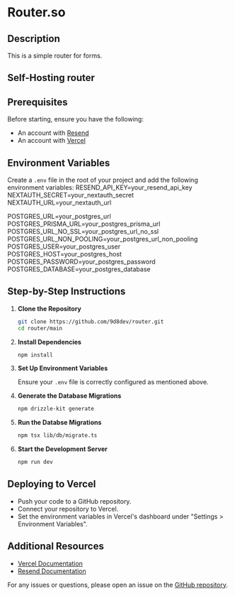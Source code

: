 # Router.so

## Description

This is a simple router for forms.

## Self-Hosting router

## Prerequisites

Before starting, ensure you have the following:

- An account with [Resend](https://resend.com/)
- An account with [Vercel](https://vercel.com/)

## Environment Variables

Create a `.env` file in the root of your project and add the following environment variables:
RESEND_API_KEY=your_resend_api_key
NEXTAUTH_SECRET=your_nextauth_secret
NEXTAUTH_URL=your_nextauth_url

POSTGRES_URL=your_postgres_url
POSTGRES_PRISMA_URL=your_postgres_prisma_url
POSTGRES_URL_NO_SSL=your_postgres_url_no_ssl
POSTGRES_URL_NON_POOLING=your_postgres_url_non_pooling
POSTGRES_USER=your_postgres_user
POSTGRES_HOST=your_postgres_host
POSTGRES_PASSWORD=your_postgres_password
POSTGRES_DATABASE=your_postgres_database

## Step-by-Step Instructions

1. **Clone the Repository**

   ```sh
   git clone https://github.com/9d8dev/router.git
   cd router/main
   ```

2. **Install Dependencies**

   ```sh
   npm install
   ```

3. **Set Up Environment Variables**

   Ensure your `.env` file is correctly configured as mentioned above.

4. **Generate the Database Migrations**

   ```sh
   npm drizzle-kit generate
   ```

5. **Run the Databse Migrations**

   ```sh
   npm tsx lib/db/migrate.ts
   ```

6. **Start the Development Server**

   ```sh
   npm run dev
   ```

## Deploying to Vercel

- Push your code to a GitHub repository.
- Connect your repository to Vercel.
- Set the environment variables in Vercel's dashboard under "Settings > Environment Variables".

## Additional Resources

- [Vercel Documentation](https://vercel.com/docs)
- [Resend Documentation](https://resend.com/docs)

For any issues or questions, please open an issue on the [GitHub repository](https://github.com/9d8dev/router).
